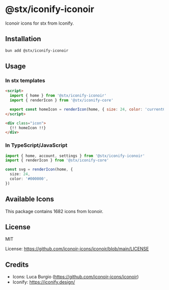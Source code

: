 # @stx/iconify-iconoir

Iconoir icons for stx from Iconify.

## Installation

```bash
bun add @stx/iconify-iconoir
```

## Usage

### In stx templates

```html
<script>
  import { home } from '@stx/iconify-iconoir'
  import { renderIcon } from '@stx/iconify-core'

  export const homeIcon = renderIcon(home, { size: 24, color: 'currentColor' })
</script>

<div class="icon">
  {!! homeIcon !!}
</div>
```

### In TypeScript/JavaScript

```typescript
import { home, account, settings } from '@stx/iconify-iconoir'
import { renderIcon } from '@stx/iconify-core'

const svg = renderIcon(home, {
  size: 24,
  color: '#000000',
})
```

## Available Icons

This package contains 1682 icons from Iconoir.

## License

MIT

License: https://github.com/iconoir-icons/iconoir/blob/main/LICENSE

## Credits

- Icons: Luca Burgio (https://github.com/iconoir-icons/iconoir)
- Iconify: https://iconify.design/
